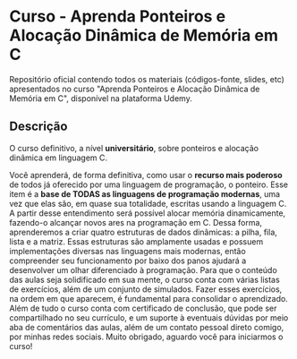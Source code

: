 # Curso - Aprenda Ponteiros e Alocação Dinâmica de Memória em C
Repositório oficial contendo todos os materiais (códigos-fonte, slides, etc) apresentados no curso "Aprenda Ponteiros e Alocação Dinâmica de Memória em C", disponível na plataforma Udemy.

## Descrição
O curso definitivo, a nível <b>universitário</b>, sobre ponteiros e alocação dinâmica em linguagem C.

Você aprenderá, de forma definitiva, como usar o <b>recurso mais poderoso</b> de todos já oferecido por uma linguagem de programação, o ponteiro. Esse item é a <b>base de TODAS as linguagens de programação modernas</b>, uma vez que elas são, em quase sua totalidade, escritas usando a linguagem C.
A partir desse entendimento será possível alocar memória dinamicamente, fazendo-o alcançar novos ares na programação em C. Dessa forma, aprenderemos a criar quatro estruturas de dados dinâmicas: a pilha, fila, lista e a matriz. Essas estruturas são amplamente usadas e possuem implementações diversas nas linguagens mais modernas, então compreender seu funcionamento por baixo dos panos ajudará a desenvolver um olhar diferenciado à programação.
Para que o conteúdo das aulas seja solidificado em sua mente, o curso conta com várias listas de exercícios, além de um conjunto de simulados. Fazer esses exercícios, na ordem em que aparecem, é fundamental para consolidar o aprendizado.
Além de tudo o curso conta com certificado de conclusão, que pode ser compartilhado no seu currículo, e um suporte à eventuais dúvidas por meio aba de comentários das aulas, além de um contato pessoal direto comigo, por minhas redes sociais.
Muito obrigado, aguardo você para iniciarmos o curso!
